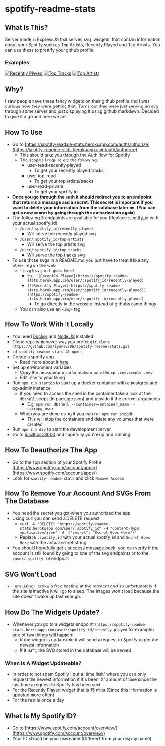 # spotify-readme-stats

## What Is This?

Server made in ExpressJS that serves svg 'widgets' that contain information
about your Spotify such as Top Artists, Recently Played and Top Artists. You
can use these to prettify your github profile!

### Examples
[![Recently Played](https://spotify-readme-stats.herokuapp.com/user/o7nem2dkxnsibr6fi9w1jo9v4/recently-played)](https://spotify-readme-stats.herokuapp.com/user/o7nem2dkxnsibr6fi9w1jo9v4/recently-played)
[![Top Tracks](https://spotify-readme-stats.herokuapp.com/user/o7nem2dkxnsibr6fi9w1jo9v4/top-tracks)](https://spotify-readme-stats.herokuapp.com/user/o7nem2dkxnsibr6fi9w1jo9v4/top-tracks)
[![Top Artists](https://spotify-readme-stats.herokuapp.com/user/o7nem2dkxnsibr6fi9w1jo9v4/top-artists)](https://spotify-readme-stats.herokuapp.com/user/o7nem2dkxnsibr6fi9w1jo9v4/top-artists)

## Why?

I saw people have these fancy widgets on their github profile and I was curious
how they were getting that. Turns out they were just serving an svg through
some server and just displaying it using github markdown. Decided to give it a
go and here we are.

## How To Use
  - Go to [https://spotify-readme-stats.herokuapp.com/auth/authorize](https://spotify-readme-stats.herokuapp.com/auth/authorize)
    - This should take you through the Auth flow for Spotify
    - The scopes I require are the following:
      - user-read-recently-played
        - To get your recently played tracks
      - user-top-read
        - To get your top artists/tracks
      - user-read-private
        - To get your spotify id
   - **Once you go through the auth it should redirect you to an endpoint that returns a message and a secret. This secret is important if you want to delete your information from the database later on. (You can get a new secret by going through the authorization again)**
   - The following 3 endpoints are available for you (Replace :spotify_id with your actual spotify_id)
     - `/user/:spotify_id/recently-played`
       - Will serve the recently played svg
     - `/user/:spotify_id/top-artists`
       - Will serve the top artists svg
     - `/user/:spotify_id/top-tracks`
       - Will serve the top tracks svg
   - To use those svgs in a README.md you just have to treat it like any other img on the web
     - `![svg](svg url goes here)`
       - E.g. `![Recently Played](https://spotify-readme-stats.herokuapp.com/user/:spotify_id/recently-played)`
       - `[![Recently Played](https://spotify-readme-stats.herokuapp.com/user/:spotify_id/recently-played)](https://spotify-readme-stats.herokuapp.com/user/:spotify_id/recently-played)`
         - To go directly to the website instead of githubs camo thingy
     - You can also use an `<img>` tag
    
## How To Work With It Locally
  - You need [Docker](https://www.docker.com/) and [Node JS](https://nodejs.org/en/) installed
  - Clone repo whichever way you prefer `git clone https://github.com/lyonelz96/spotify-readme-stats.git`
  - `cd spotify-readme-stats && npm i`
  - Create a spotify app. 
    - Read more about it [here](https://developer.spotify.com/documentation/web-api/quick-start/)
  - Set up environment variables
    - Copy the .env.sample file to make a .env file `cp .env.sample .env`
    - Edit .env to your liking
  - Run `npm run startdb` to start up a docker container with a postgres and pg-admin instance
    - If you need to access the shell in the container take a look at the `dbshell` script (In package.json) and provide it the correct arguments
      - E.g. `npm run dbshell --container=container_name --user=pg_user`
    - When you are done using it you can run `npm run stopdb`
      - This will stop the containers and delete any volumes that were created
  - Run `npm run dev` to start the development server
  - Go to [localhost:3000](http://localhost:3000) and hopefully you're up and running!
  
## How To Deauthorize The App
  - Go to the app section of your Spotify Profile [https://www.spotify.com/account/apps/](https://www.spotify.com/account/apps/)
  - Look for `spotify-readme-stats` and click `Remove Access`

## How To Remove Your Account And SVGs From The Database
  - You need the secret you got when you authorized the app
  - Using curl you can send a DELETE request
    - `curl -X "DELETE" "https://spotify-readme-stats.herokuapp.com/user/:spotify_id" -H "Content-Type: application/json" -d '{"secret": "Secret Goes Here"}'`
    - Replace `:spotify_id` with your actual spotify_id and `Secret Goes Here` with the actual secret string
  - You should hopefully get a success message back, you can verify if the account is still found by going to one of the svg endpoints or to the `/user/:spotify_id` endpoint
  
## SVG Won't Load
  - I am using Heroku's free hosting at the moment and so unfortunately if the site is inactive it will go to sleep. The images won't load because the site doesn't wake up fast enough.

## How Do The Widgets Update?
  - Whenever you go to a widgets endpoint (`https://spotify-readme-stats.herokuapp.com/user/:spotify_id/recently-played` for example) one of two things will happen:
    - If the widget is updateable it will send a request to Spotify to get the newest information
    - If it isn't, the SVG stored in the database will be served

### When Is A Widget Updateable?
  - In order to not spam Spotify I put a 'time limit' where you can only request the newest information if it's been 'X' amount of time since the last time a request to Spotify has been sent
  - For the Recently Played widget that is 15 mins (Since this information is updated more often)
  - For the rest is once a day

## What Is My Spotify ID?
  - Go to [https://www.spotify.com/account/overview/](https://www.spotify.com/account/overview/)
  - Your ID should be your username (Different from your display name)
